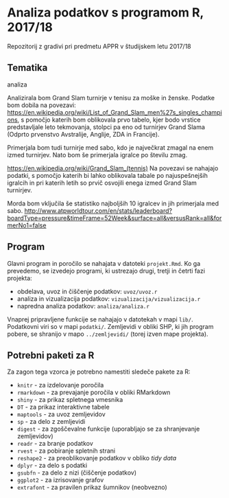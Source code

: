 # Analiza podatkov s programom R, 2017/18

Repozitorij z gradivi pri predmetu APPR v študijskem letu 2017/18

## Tematika
analiza

Analizirala bom Grand Slam turnirje v tenisu za moške in ženske. 
Podatke bom dobila na povezavi: https://en.wikipedia.org/wiki/List_of_Grand_Slam_men%27s_singles_champions, 
s pomočjo katerih bom oblikovala prvo tabelo, kjer bodo vrstice predstavljale leto tekmovanja, stolpci pa eno od turnirjev Grand Slama (Odprto prvenstvo Avstralije, Anglije, ZDA in Francije).

Primerjala bom tudi turnirje med sabo, kdo je največkrat zmagal na enem izmed turnirjev. Nato bom še primerjala igralce po številu zmag. 

https://en.wikipedia.org/wiki/Grand_Slam_(tennis) 
Na povezavi se nahajajo podatki, s pomočjo katerih bi lahko oblikovala tabale po najuspešnejših igralcih in pri katerih letih so prvič osvojili enega izmed Grand Slam turnirjev.

Morda bom vključila še statistiko najboljših 10 igralcev in jih primerjala med sabo. http://www.atpworldtour.com/en/stats/leaderboard?boardType=pressure&timeFrame=52Week&surface=all&versusRank=all&formerNo1=false 

## Program

Glavni program in poročilo se nahajata v datoteki `projekt.Rmd`. Ko ga prevedemo,
se izvedejo programi, ki ustrezajo drugi, tretji in četrti fazi projekta:

* obdelava, uvoz in čiščenje podatkov: `uvoz/uvoz.r`
* analiza in vizualizacija podatkov: `vizualizacija/vizualizacija.r`
* napredna analiza podatkov: `analiza/analiza.r`

Vnaprej pripravljene funkcije se nahajajo v datotekah v mapi `lib/`. Podatkovni
viri so v mapi `podatki/`. Zemljevidi v obliki SHP, ki jih program pobere, se
shranijo v mapo `../zemljevidi/` (torej izven mape projekta).

## Potrebni paketi za R

Za zagon tega vzorca je potrebno namestiti sledeče pakete za R:

* `knitr` - za izdelovanje poročila
* `rmarkdown` - za prevajanje poročila v obliki RMarkdown
* `shiny` - za prikaz spletnega vmesnika
* `DT` - za prikaz interaktivne tabele
* `maptools` - za uvoz zemljevidov
* `sp` - za delo z zemljevidi
* `digest` - za zgoščevalne funkcije (uporabljajo se za shranjevanje zemljevidov)
* `readr` - za branje podatkov
* `rvest` - za pobiranje spletnih strani
* `reshape2` - za preoblikovanje podatkov v obliko *tidy data*
* `dplyr` - za delo s podatki
* `gsubfn` - za delo z nizi (čiščenje podatkov)
* `ggplot2` - za izrisovanje grafov
* `extrafont` - za pravilen prikaz šumnikov (neobvezno)
